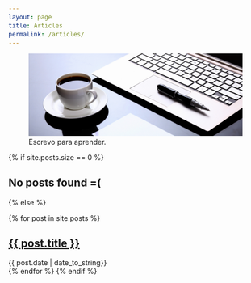 ```yaml
---
layout: page
title: Articles
permalink: /articles/
---
```


<figure class="image-box">
  <img class="image-header" src="/img/articles.jpg" alt="Imagem de um bloco de notas, uma caneta, um computador e um café.">
  <figcaption>Escrevo para aprender.</figcaption>
</figure>

<a class="scroll-down" href=""></a>

{% if site.posts.size == 0 %}
    <h2>No posts found =(</h2>
{% else %}

{% for post in site.posts %}
<div class="content list">
  <div class="list-item">
    <h2 class="list-post-title">
      <a href="{{ post.url }}">{{ post.title }}</a>
    </h2>
    <div class="list-post-date">
      <time>{{ post.date | date_to_string}}</time>
    </div>
  </div>
</div>
{% endfor %}
{% endif %}

